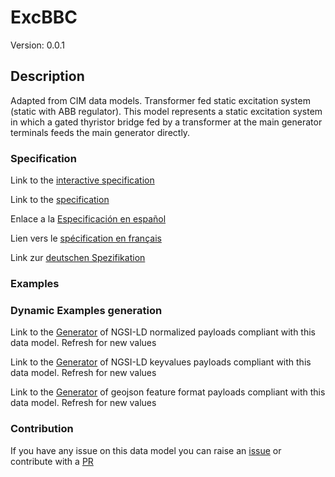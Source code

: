 # ExcBBC
Version: 0.0.1

## Description 

Adapted from CIM data models. Transformer fed static excitation system (static with ABB regulator). This model represents a static excitation system in which a gated thyristor bridge fed by a transformer at the main generator terminals feeds the main generator directly.
### Specification

Link to the [interactive specification](https://swagger.lab.fiware.org/?url=https://github.com/smart-data-models/dataModel.EnergyCIM/blob/master/ExcBBC/swagger.yaml)

Link to the [specification](https://github.com/smart-data-models/dataModel.EnergyCIM/blob/master/ExcBBC/doc/spec.md)

Enlace a la [Especificación en español](https://github.com/smart-data-models/dataModel.EnergyCIM/blob/master/ExcBBC/doc/spec_ES.md)

Lien vers le [spécification en français](https://github.com/smart-data-models/dataModel.EnergyCIM/blob/master/ExcBBC/doc/spec_FR.md)

Link zur [deutschen Spezifikation](https://github.com/smart-data-models/dataModel.EnergyCIM/blob/master/ExcBBC/doc/spec_DE.md)
### Examples
### Dynamic Examples generation

Link to the [Generator](https://smartdatamodels.org/extra/ngsi-ld_generator.php?schemaUrl=https://raw.githubusercontent.com/smart-data-models/dataModel.EnergyCIM/master/ExcBBC/schema.json&email=info@smartdatamodels.org) of NGSI-LD normalized payloads compliant with this data model. Refresh for new values

Link to the [Generator](https://smartdatamodels.org/extra/ngsi-ld_generator_keyvalues.php?schemaUrl=https://raw.githubusercontent.com/smart-data-models/dataModel.EnergyCIM/master/ExcBBC/schema.json&email=info@smartdatamodels.org) of NGSI-LD keyvalues payloads compliant with this data model. Refresh for new values

Link to the [Generator](https://smartdatamodels.org/extra/geojson_features_generator_v1.0.php?schemaUrl=https://raw.githubusercontent.com/smart-data-models/dataModel.EnergyCIM/master/ExcBBC/schema.json&email=info@smartdatamodels.org) of geojson feature format payloads compliant with this data model. Refresh for new values
### Contribution

 If you have any issue on this data model you can raise an [issue](https://github.com/smart-data-models/dataModel.EnergyCIM/issues)  or contribute with a [PR](https://github.com/smart-data-models/dataModel.EnergyCIM/pulls)